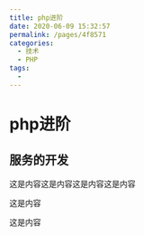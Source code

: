 ```yaml
---
title: php进阶
date: 2020-06-09 15:32:57
permalink: /pages/4f8571
categories: 
  - 技术
  - PHP
tags: 
  - 
---
```

# php进阶

## 服务的开发

这是内容这是内容这是内容这是内容

这是内容

这是内容